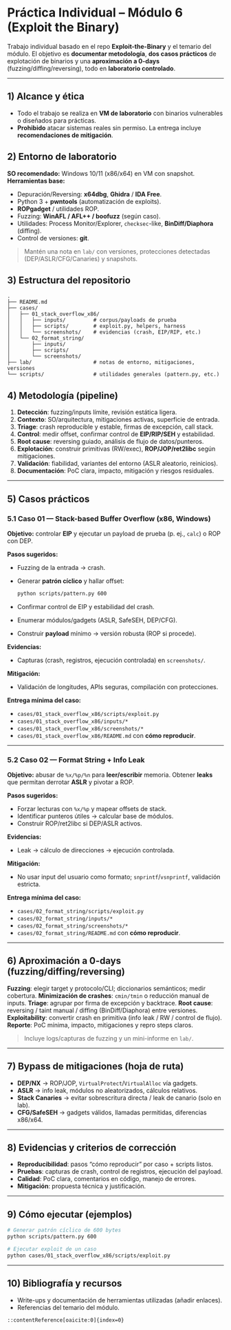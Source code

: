 
# Práctica Individual – Módulo 6 (Exploit the Binary)

Trabajo individual basado en el repo **Exploit-the-Binary** y el temario del módulo. El objetivo es **documentar metodología**, **dos casos prácticos** de explotación de binarios y una **aproximación a 0-days** (fuzzing/diffing/reversing), todo en **laboratorio controlado**.

---

## 1) Alcance y ética
- Todo el trabajo se realiza en **VM de laboratorio** con binarios vulnerables o diseñados para prácticas.
- **Prohibido** atacar sistemas reales sin permiso. La entrega incluye **recomendaciones de mitigación**.

## 2) Entorno de laboratorio
**SO recomendado:** Windows 10/11 (x86/x64) en VM con snapshot.  
**Herramientas base:**
- Depuración/Reversing: **x64dbg**, **Ghidra** / **IDA Free**.
- Python 3 + **pwntools** (automatización de exploits).
- **ROPgadget** / utilidades ROP.
- Fuzzing: **WinAFL / AFL++ / boofuzz** (según caso).
- Utilidades: Process Monitor/Explorer, `checksec`-like, **BinDiff/Diaphora** (diffing).
- Control de versiones: **git**.

> Mantén una nota en `lab/` con versiones, protecciones detectadas (DEP/ASLR/CFG/Canaries) y snapshots.

## 3) Estructura del repositorio
```text
.
├── README.md
├── cases/
│   ├── 01_stack_overflow_x86/
│   │   ├── inputs/         # corpus/payloads de prueba
│   │   ├── scripts/        # exploit.py, helpers, harness
│   │   └── screenshots/    # evidencias (crash, EIP/RIP, etc.)
│   └── 02_format_string/
│       ├── inputs/
│       ├── scripts/
│       └── screenshots/
├── lab/                    # notas de entorno, mitigaciones, versiones
└── scripts/                # utilidades generales (pattern.py, etc.)
````

## 4) Metodología (pipeline)

1. **Detección**: fuzzing/inputs límite, revisión estática ligera.
2. **Contexto**: SO/arquitectura, mitigaciones activas, superficie de entrada.
3. **Triage**: crash reproducible y estable, firmas de excepción, call stack.
4. **Control**: medir offset, confirmar control de **EIP/RIP/SEH** y estabilidad.
5. **Root cause**: reversing guiado, análisis de flujo de datos/punteros.
6. **Explotación**: construir primitivas (RW/exec), **ROP/JOP/ret2libc** según mitigaciones.
7. **Validación**: fiabilidad, variantes del entorno (ASLR aleatorio, reinicios).
8. **Documentación**: PoC clara, impacto, mitigación y riesgos residuales.

---

## 5) Casos prácticos

### 5.1 Caso 01 — Stack-based Buffer Overflow (x86, Windows)

**Objetivo:** controlar **EIP** y ejecutar un payload de prueba (p. ej., `calc`) o ROP con DEP.

**Pasos sugeridos:**

* Fuzzing de la entrada → crash.
* Generar **patrón cíclico** y hallar offset:

  ```bash
  python scripts/pattern.py 600
  ```
* Confirmar control de EIP y estabilidad del crash.
* Enumerar módulos/gadgets (ASLR, SafeSEH, DEP/CFG).
* Construir **payload** mínimo → versión robusta (ROP si procede).

**Evidencias:**

* Capturas (crash, registros, ejecución controlada) en `screenshots/`.

**Mitigación:**

* Validación de longitudes, APIs seguras, compilación con protecciones.

**Entrega mínima del caso:**

* `cases/01_stack_overflow_x86/scripts/exploit.py`
* `cases/01_stack_overflow_x86/inputs/*`
* `cases/01_stack_overflow_x86/screenshots/*`
* `cases/01_stack_overflow_x86/README.md` con **cómo reproducir**.

---

### 5.2 Caso 02 — Format String + Info Leak

**Objetivo:** abusar de `%x/%p/%n` para **leer/escribir** memoria. Obtener **leaks** que permitan derrotar **ASLR** y pivotar a ROP.

**Pasos sugeridos:**

* Forzar lecturas con `%x/%p` y mapear offsets de stack.
* Identificar punteros útiles → calcular base de módulos.
* Construir ROP/ret2libc si DEP/ASLR activos.

**Evidencias:**

* Leak → cálculo de direcciones → ejecución controlada.

**Mitigación:**

* No usar input del usuario como formato; `snprintf`/`vsnprintf`, validación estricta.

**Entrega mínima del caso:**

* `cases/02_format_string/scripts/exploit.py`
* `cases/02_format_string/inputs/*`
* `cases/02_format_string/screenshots/*`
* `cases/02_format_string/README.md` con **cómo reproducir**.

---

## 6) Aproximación a 0-days (fuzzing/diffing/reversing)

**Fuzzing**: elegir target y protocolo/CLI; diccionarios semánticos; medir cobertura.
**Minimización de crashes**: `cmin/tmin` o reducción manual de inputs.
**Triage**: agrupar por firma de excepción y backtrace.
**Root cause**: reversing / taint manual / diffing (BinDiff/Diaphora) entre versiones.
**Exploitability**: convertir crash en primitiva (info leak / RW / control de flujo).
**Reporte**: PoC mínima, impacto, mitigaciones y repro steps claros.

> Incluye logs/capturas de fuzzing y un mini-informe en `lab/`.

---

## 7) Bypass de mitigaciones (hoja de ruta)

* **DEP/NX** → ROP/JOP, `VirtualProtect`/`VirtualAlloc` vía gadgets.
* **ASLR** → info leak, módulos no aleatorizados, cálculos relativos.
* **Stack Canaries** → evitar sobrescritura directa / leak de canario (solo en lab).
* **CFG/SafeSEH** → gadgets válidos, llamadas permitidas, diferencias x86/x64.

---

## 8) Evidencias y criterios de corrección

* **Reproducibilidad**: pasos “cómo reproducir” por caso + scripts listos.
* **Pruebas**: capturas de crash, control de registros, ejecución del payload.
* **Calidad**: PoC clara, comentarios en código, manejo de errores.
* **Mitigación**: propuesta técnica y justificación.

---

## 9) Cómo ejecutar (ejemplos)

```bash
# Generar patrón cíclico de 600 bytes
python scripts/pattern.py 600

# Ejecutar exploit de un caso
python cases/01_stack_overflow_x86/scripts/exploit.py
```

---

## 10) Bibliografía y recursos

* Write-ups y documentación de herramientas utilizadas (añadir enlaces).
* Referencias del temario del módulo.

```
::contentReference[oaicite:0]{index=0}
```
